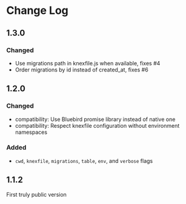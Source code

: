 # Change Log

## 1.3.0

### Changed

- Use migrations path in knexfile.js when available, fixes #4
- Order migrations by id instead of created_at, fixes #6

## 1.2.0

### Changed

- compatibility: Use Bluebird promise library instead of native one
- compatibility: Respect knexfile configuration without environment namespaces

### Added

- `cwd`, `knexfile`, `migrations`, `table`, `env`, and `verbose` flags

## 1.1.2

First truly public version
